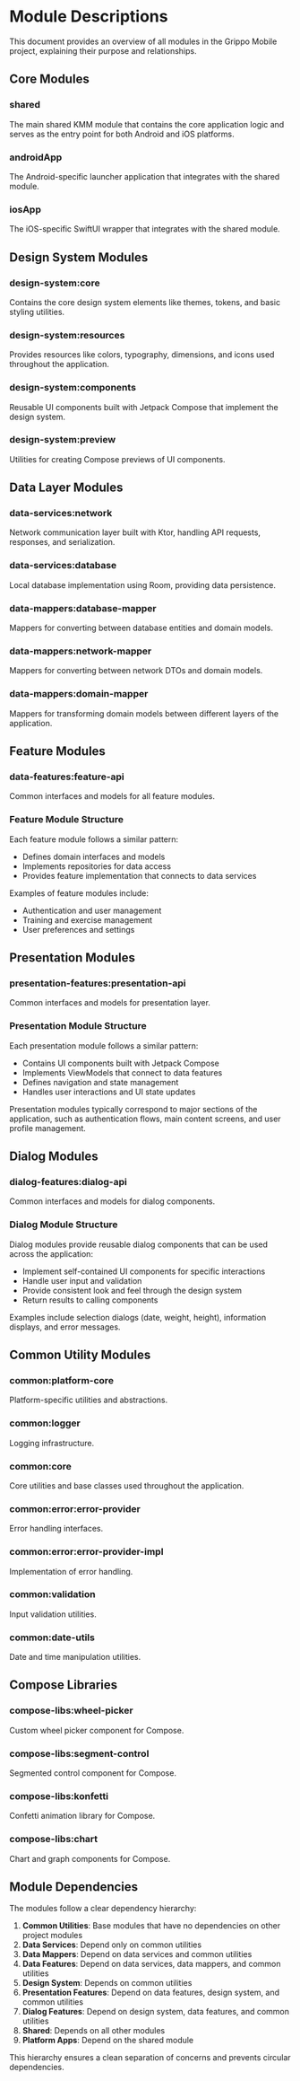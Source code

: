 # Module Descriptions

This document provides an overview of all modules in the Grippo Mobile project, explaining their purpose and relationships.

## Core Modules

### shared
The main shared KMM module that contains the core application logic and serves as the entry point for both Android and iOS platforms.

### androidApp
The Android-specific launcher application that integrates with the shared module.

### iosApp
The iOS-specific SwiftUI wrapper that integrates with the shared module.

## Design System Modules

### design-system:core
Contains the core design system elements like themes, tokens, and basic styling utilities.

### design-system:resources
Provides resources like colors, typography, dimensions, and icons used throughout the application.

### design-system:components
Reusable UI components built with Jetpack Compose that implement the design system.

### design-system:preview
Utilities for creating Compose previews of UI components.

## Data Layer Modules

### data-services:network
Network communication layer built with Ktor, handling API requests, responses, and serialization.

### data-services:database
Local database implementation using Room, providing data persistence.

### data-mappers:database-mapper
Mappers for converting between database entities and domain models.

### data-mappers:network-mapper
Mappers for converting between network DTOs and domain models.

### data-mappers:domain-mapper
Mappers for transforming domain models between different layers of the application.

## Feature Modules

### data-features:feature-api
Common interfaces and models for all feature modules.

### Feature Module Structure
Each feature module follows a similar pattern:
- Defines domain interfaces and models
- Implements repositories for data access
- Provides feature implementation that connects to data services

Examples of feature modules include:
- Authentication and user management
- Training and exercise management
- User preferences and settings

## Presentation Modules

### presentation-features:presentation-api
Common interfaces and models for presentation layer.

### Presentation Module Structure
Each presentation module follows a similar pattern:
- Contains UI components built with Jetpack Compose
- Implements ViewModels that connect to data features
- Defines navigation and state management
- Handles user interactions and UI state updates

Presentation modules typically correspond to major sections of the application, such as authentication flows, main content screens, and user profile management.

## Dialog Modules

### dialog-features:dialog-api
Common interfaces and models for dialog components.

### Dialog Module Structure
Dialog modules provide reusable dialog components that can be used across the application:
- Implement self-contained UI components for specific interactions
- Handle user input and validation
- Provide consistent look and feel through the design system
- Return results to calling components

Examples include selection dialogs (date, weight, height), information displays, and error messages.

## Common Utility Modules

### common:platform-core
Platform-specific utilities and abstractions.

### common:logger
Logging infrastructure.

### common:core
Core utilities and base classes used throughout the application.

### common:error:error-provider
Error handling interfaces.

### common:error:error-provider-impl
Implementation of error handling.

### common:validation
Input validation utilities.

### common:date-utils
Date and time manipulation utilities.

## Compose Libraries

### compose-libs:wheel-picker
Custom wheel picker component for Compose.

### compose-libs:segment-control
Segmented control component for Compose.

### compose-libs:konfetti
Confetti animation library for Compose.

### compose-libs:chart
Chart and graph components for Compose.

## Module Dependencies

The modules follow a clear dependency hierarchy:

1. **Common Utilities**: Base modules that have no dependencies on other project modules
2. **Data Services**: Depend only on common utilities
3. **Data Mappers**: Depend on data services and common utilities
4. **Data Features**: Depend on data services, data mappers, and common utilities
5. **Design System**: Depends on common utilities
6. **Presentation Features**: Depend on data features, design system, and common utilities
7. **Dialog Features**: Depend on design system, data features, and common utilities
8. **Shared**: Depends on all other modules
9. **Platform Apps**: Depend on the shared module

This hierarchy ensures a clean separation of concerns and prevents circular dependencies.